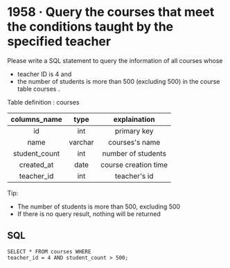 # 1958 · Query the courses that meet the conditions taught by the specified teacher

Please write a SQL statement to query the information of all courses whose
- teacher ID is 4 and
- the number of students is more than 500 (excluding 500) in the course table courses .

Table definition : courses

| columns_name  |  type   |     explaination     |
|:-------------:|:-------:|:--------------------:|
|      id       |   int   |     primary key      |
|     name      | varchar |    courses's name    |
| student_count |   int   |  number of students  |
|  created_at   |  date   | course creation time |
|  teacher_id   |   int   |     teacher's id     |

Tip:
- The number of students is more than 500, excluding 500
- If there is no query result, nothing will be returned

## SQL

```
SELECT * FROM courses WHERE
teacher_id = 4 AND student_count > 500;
```